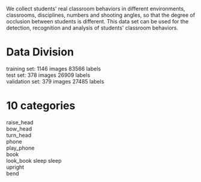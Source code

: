 We collect students' real classroom behaviors in different environments, classrooms, disciplines, numbers and shooting angles, so that the degree of occlusion between students is different. This data set can be used for the detection, recognition and analysis of students' classroom behaviors.
# Data Division
training set:      1146 images     83566 labels  
test set:          378 images      26909 labels  
validation set:    379 images      27485 labels
# 10 categories
raise_head  
bow_head  
turn_head  
phone  
play_phone  
book  
look_book
sleep
sleep  
upright  
bend
